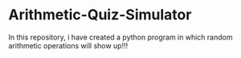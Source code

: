 # Arithmetic-Quiz-Simulator
In this repository, i have created a python program in which random arithmetic operations will show up!!!
